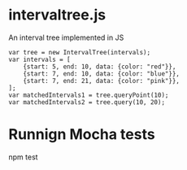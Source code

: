 intervaltree.js
===============

An interval tree implemented in JS

```
var tree = new IntervalTree(intervals);
var intervals = [
    {start: 5, end: 10, data: {color: "red"}},
    {start: 7, end: 10, data: {color: "blue"}},
    {start: 7, end: 21, data: {color: "pink"}},
];
var matchedIntervals1 = tree.queryPoint(10);
var matchedIntervals2 = tree.query(10, 20);

```


Runnign Mocha tests
===================
npm test
